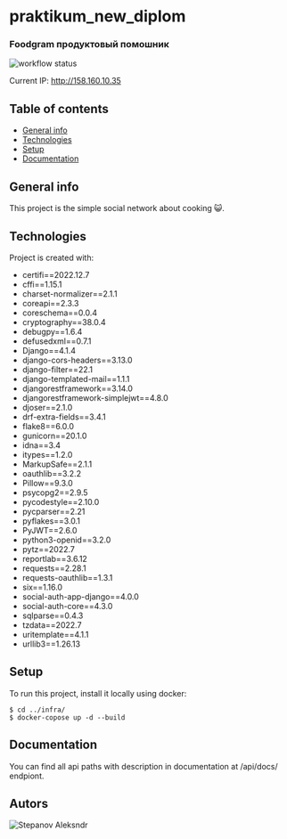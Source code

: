 # praktikum_new_diplom
### Foodgram продуктовый помошник

![workflow status](https://github.com/Funnysuslik/foodgram-project-react/actions/workflows/yamdb_workflow.yaml/badge.svg)

Current IP: http://158.160.10.35

## Table of contents

* [General info](#general-info)
* [Technologies](#technologies)
* [Setup](#setup)
* [Documentation](#Documentation)

## General info

This project is the simple social network about cooking :smiley_cat:.
	
## Technologies

Project is created with:
 * certifi==2022.12.7
 * cffi==1.15.1
 * charset-normalizer==2.1.1
 * coreapi==2.3.3
 * coreschema==0.0.4
 * cryptography==38.0.4
 * debugpy==1.6.4
 * defusedxml==0.7.1
 * Django==4.1.4
 * django-cors-headers==3.13.0
 * django-filter==22.1
 * django-templated-mail==1.1.1
 * djangorestframework==3.14.0
 * djangorestframework-simplejwt==4.8.0
 * djoser==2.1.0
 * drf-extra-fields==3.4.1
 * flake8==6.0.0
 * gunicorn==20.1.0
 * idna==3.4
 * itypes==1.2.0
 * MarkupSafe==2.1.1
 * oauthlib==3.2.2
 * Pillow==9.3.0
 * psycopg2==2.9.5
 * pycodestyle==2.10.0
 * pycparser==2.21
 * pyflakes==3.0.1
 * PyJWT==2.6.0
 * python3-openid==3.2.0
 * pytz==2022.7
 * reportlab==3.6.12
 * requests==2.28.1
 * requests-oauthlib==1.3.1
 * six==1.16.0
 * social-auth-app-django==4.0.0
 * social-auth-core==4.3.0
 * sqlparse==0.4.3
 * tzdata==2022.7
 * uritemplate==4.1.1
 * urllib3==1.26.13
	
## Setup

To run this project, install it locally using docker:
```
$ cd ../infra/
$ docker-copose up -d --build
```

## Documentation

You can find all api paths with description in documentation at /api/docs/ endpiont.

## Autors

![Stepanov Aleksndr](https://github.com/Funnysuslik)
